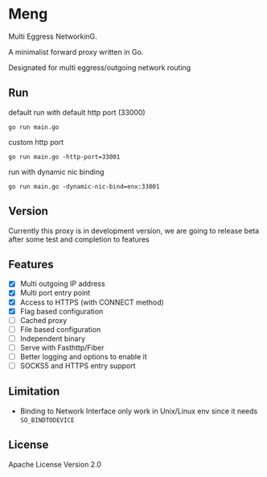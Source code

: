 # Meng
Multi Eggress NetworkinG.

A minimalist forward proxy written in Go.

Designated for multi eggress/outgoing network routing  

## Run
default run with default http port (33000)

```
go run main.go
```

custom http port

```
go run main.go -http-port=33001
```

run with dynamic nic binding

```
go run main.go -dynamic-nic-bind=enx:33001
```

## Version
Currently this proxy is in development version, we are going to release beta after some test and completion to features

## Features
- [x] Multi outgoing IP address
- [x] Multi port entry point
- [x] Access to HTTPS (with CONNECT method)
- [x] Flag based configuration
- [ ] Cached proxy
- [ ] File based configuration
- [ ] Independent binary
- [ ] Serve with Fasthttp/Fiber
- [ ] Better logging and options to enable it
- [ ] SOCKS5 and HTTPS entry support

## Limitation
- Binding to Network Interface only work in Unix/Linux env since it needs `SO_BINDTODEVICE` 

## License
Apache License Version 2.0
